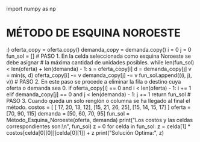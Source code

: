 import numpy as np

#   MÉTODO DE ESQUINA NOROESTE

:)
    oferta_copy = oferta.copy()
    demanda_copy = demanda.copy()
    i = 0
    j = 0
    fun_sol = []
    # PASO 1. En la celda seleccionada como esquina Noroeste se debe asignar
    #         la máxima cantidad de unidades posibles.
    while len(fun_sol) < len(oferta) + len(demanda) - 1:
        s = oferta_copy[i]
        d = demanda_copy[j]
        v = min(s, d)
        oferta_copy[i] -= v
        demanda_copy[j] -= v
        fun_sol.append(((i, j), v))
    # PASO 2. En este paso se procede a eliminar la fila o destino cuya oferta o demanda sea 0.
        if oferta_copy[i] == 0 and i < len(oferta) - 1:
            i += 1
        elif demanda_copy[j] == 0 and j < len(demanda) - 1:
            j += 1
    return fun_sol
    # PASO 3. Cuando queda un solo renglón o columna  se ha llegado al final el método.
costos = [
    [ 17, 20, 13, 12],
    [15, 21, 26, 25],
    [15, 14, 15, 17]
]
oferta = [70, 90, 115]
demanda = [50, 60, 70, 95]
fun_sol = Método_Esquina_Noroeste(oferta, demanda)
print("Los costos y las celdas correspondientes son:\n", fun_sol)
z = 0
for celda in fun_sol:
    z = celda[1] * costos[celda[0][0]][celda[0][1]] + z
print("Solución Optima:", z)
